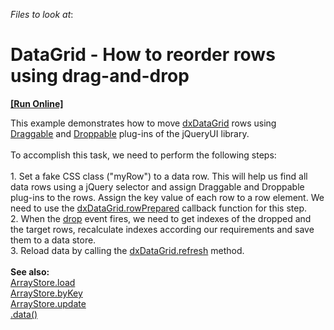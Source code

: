 <!-- default file list -->
*Files to look at*:

<!-- default file list end -->
# DataGrid  - How to reorder rows using drag-and-drop
<!-- run online -->
**[[Run Online]](https://codecentral.devexpress.com/t152596)**
<!-- run online end -->


This example demonstrates how to move <a href="http://js.devexpress.com/Documentation/ApiReference/UI_Widgets/dxDataGrid/?version=14_1">dxDataGrid</a> rows using <a href="http://jqueryui.com/draggable/">Draggable</a> and <a href="http://jqueryui.com/droppable/">Droppable</a> plug-ins of the jQueryUI library. <br><br>To accomplish this task, we need to perform the following steps:<br><br>1. Set a fake CSS class ("myRow") to a data row. This will help us find all data rows using a jQuery selector and assign Draggable and Droppable plug-ins to the rows. Assign the key value of each row to a row element. We need to use the <a href="http://js.devexpress.com/Documentation/ApiReference/UI_Widgets/dxDataGrid/Configuration/?version=14_1#rowPrepared">dxDataGrid.rowPrepared</a> callback function for this step.<br>2. When the <a href="http://api.jqueryui.com/droppable/#event-drop">drop</a> event fires, we need to get indexes of the dropped and the target rows, recalculate indexes according our requirements and save them to a data store.<br>3. Reload data by calling the <a href="http://js.devexpress.com/Documentation/ApiReference/UI_Widgets/dxDataGrid/Methods/?version=14_1#refresh">dxDataGrid.refresh</a> method.<br><br><strong>See also:</strong><br><a href="http://js.devexpress.com/Documentation/ApiReference/Data_Library/ArrayStore/Methods/?version=14_1#loadoptions">ArrayStore.load</a> <br><a href="http://js.devexpress.com/Documentation/ApiReference/Data_Library/ArrayStore/Methods/?version=14_1#byKeykey_extraOptions">ArrayStore.byKey</a> <br><a href="http://js.devexpress.com/Documentation/ApiReference/Data_Library/ArrayStore/Methods/?version=14_1#updatekey_values">ArrayStore.update</a> <br><a href="http://api.jquery.com/data/">.data()</a>

<br/>


